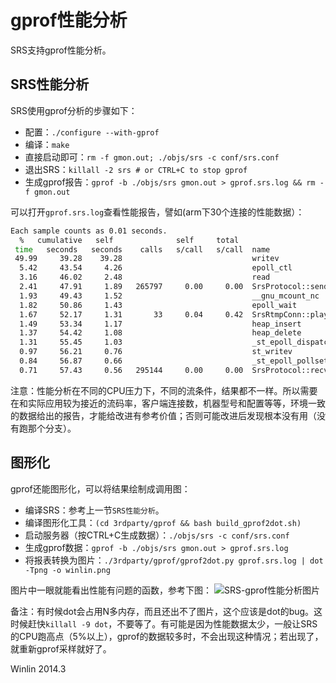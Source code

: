 # gprof性能分析

SRS支持gprof性能分析。

## SRS性能分析

SRS使用gprof分析的步骤如下：
* 配置：`./configure --with-gprof`
* 编译：`make`
* 直接启动即可：`rm -f gmon.out; ./objs/srs -c conf/srs.conf`
* 退出SRS：`killall -2 srs # or CTRL+C to stop gprof`
* 生成gprof报告：`gprof -b ./objs/srs gmon.out > gprof.srs.log && rm -f gmon.out`

可以打开`gprof.srs.log`查看性能报告，譬如(arm下30个连接的性能数据）：
```bash
Each sample counts as 0.01 seconds.
  %   cumulative   self              self     total           
 time   seconds   seconds    calls   s/call   s/call  name    
 49.99     39.28    39.28                             writev
  5.42     43.54     4.26                             epoll_ctl
  3.16     46.02     2.48                             read
  2.41     47.91     1.89   265797     0.00     0.00  SrsProtocol::send_message(ISrsMessage*)
  1.93     49.43     1.52                             __gnu_mcount_nc
  1.82     50.86     1.43                             epoll_wait
  1.67     52.17     1.31       33     0.04     0.42  SrsRtmpConn::playing(SrsSource*)
  1.49     53.34     1.17                             heap_insert
  1.37     54.42     1.08                             heap_delete
  1.31     55.45     1.03                             _st_epoll_dispatch
  0.97     56.21     0.76                             st_writev
  0.84     56.87     0.66                             _st_epoll_pollset_del
  0.71     57.43     0.56   295144     0.00     0.00  SrsProtocol::recv_interlaced_message
```

注意：性能分析在不同的CPU压力下，不同的流条件，结果都不一样。所以需要在和实际应用较为接近的流码率，客户端连接数，机器型号和配置等等，环境一致的数据给出的报告，才能给改进有参考价值；否则可能改进后发现根本没有用（没有跑那个分支）。

## 图形化

gprof还能图形化，可以将结果绘制成调用图：
* 编译SRS：参考上一节`SRS性能分析`。
* 编译图形化工具：`(cd 3rdparty/gprof && bash build_gprof2dot.sh)`
* 启动服务器（按CTRL+C生成数据）：`./objs/srs -c conf/srs.conf`
* 生成gprof数据：`gprof -b ./objs/srs gmon.out > gprof.srs.log`
* 将报表转换为图片：`./3rdparty/gprof/gprof2dot.py gprof.srs.log | dot -Tpng -o winlin.png`

图片中一眼就能看出性能有问题的函数，参考下图：
![SRS-gprof性能分析图片](http://winlinvip.github.io/srs.release/wiki/images/winlin.png)

备注：有时候dot会占用N多内存，而且还出不了图片，这个应该是dot的bug。这时候赶快`killall -9 dot`，不要等了。有可能是因为性能数据太少，一般让SRS的CPU跑高点（5%以上），gprof的数据较多时，不会出现这种情况；若出现了，就重新gprof采样就好了。

Winlin 2014.3